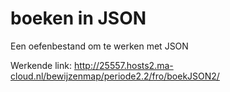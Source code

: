 # boeken in JSON
Een oefenbestand om te werken met JSON

Werkende link: http://25557.hosts2.ma-cloud.nl/bewijzenmap/periode2.2/fro/boekJSON2/
